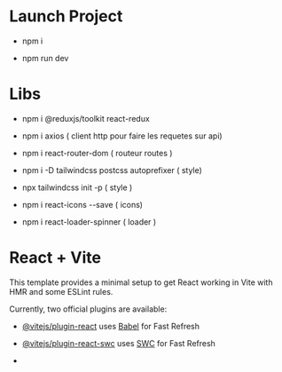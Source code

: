 # Launch Project

- npm i

- npm run dev

# Libs

- npm i @reduxjs/toolkit react-redux

- npm i axios ( client http pour faire les requetes sur api)

- npm i react-router-dom ( routeur routes )

- npm i -D tailwindcss postcss autoprefixer ( style)

- npx tailwindcss init -p ( style )

- npm i react-icons --save ( icons)

- npm i react-loader-spinner ( loader )

# React + Vite

This template provides a minimal setup to get React working in Vite with HMR and some ESLint rules.

Currently, two official plugins are available:

- [@vitejs/plugin-react](https://github.com/vitejs/vite-plugin-react/blob/main/packages/plugin-react/README.md) uses [Babel](https://babeljs.io/) for Fast Refresh
- [@vitejs/plugin-react-swc](https://github.com/vitejs/vite-plugin-react-swc) uses [SWC](https://swc.rs/) for Fast Refresh

- 
